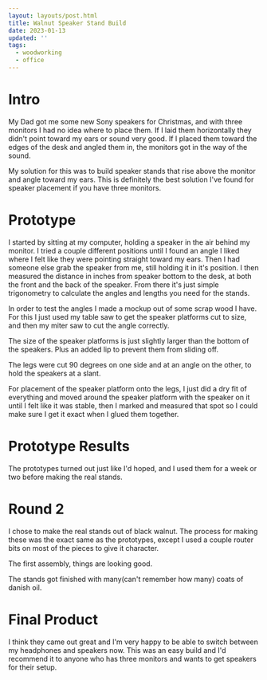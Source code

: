 ```yaml
---
layout: layouts/post.html
title: Walnut Speaker Stand Build
date: 2023-01-13
updated: ''
tags:
  - woodworking
  - office
---
```


# Intro

My Dad got me some new Sony speakers for Christmas, and with three monitors I had no idea where to place them. If I laid them horizontally they didn't point toward my ears or sound very good. If I placed them toward the edges of the desk and angled them in, the monitors got in the way of the sound.

My solution for this was to build speaker stands that rise above the monitor and angle toward my ears. This is definitely the best solution I've found for speaker placement if you have three monitors.

# Prototype

I started by sitting at my computer, holding a speaker in the air behind my monitor. I tried a couple different positions until I found an angle I liked where I felt like they were pointing straight toward my ears. Then I had someone else grab the speaker from me, still holding it in it's position. I then measured the distance in inches from speaker bottom to the desk, at both the front and the back of the speaker. From there it's just simple trigonometry to calculate the angles and lengths you need for the stands.

In order to test the angles I made a mockup out of some scrap wood I have. For this I just used my table saw to get the speaker platforms cut to size, and then my miter saw to cut the angle correctly.

The size of the speaker platforms is just slightly larger than the bottom of the speakers. Plus an added lip to prevent them from sliding off.

The legs were cut 90 degrees on one side and at an angle on the other, to hold the speakers at a slant.

For placement of the speaker platform onto the legs, I just did a dry fit of everything and moved around the speaker platform with the speaker on it until I felt like it was stable, then I marked and measured that spot so I could make sure I get it exact when I glued them together.

# Prototype Results

The prototypes turned out just like I'd hoped, and I used them for a week or two before making the real stands.

# Round 2

I chose to make the real stands out of black walnut. The process for making these was the exact same as the prototypes, except I used a couple router bits on most of the pieces to give it character.

The first assembly, things are looking good.

The stands got finished with many(can't remember how many) coats of danish oil.

# Final Product

I think they came out great and I'm very happy to be able to switch between my headphones and speakers now. This was an easy build and I'd recommend it to anyone who has three monitors and wants to get speakers for their setup.
